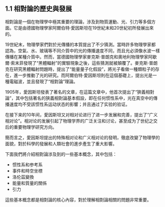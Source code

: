 ## 1.1 相對論的歷史與發展

相對論是一個在物理學中極其重要的理論，涉及到物質運動、光、引力等多個方面。它是由德國物理學家阿爾伯特·愛因斯坦在19世紀末和20世紀初所發展出來的。

19世紀末，物理學家們對於光傳播的本質提出了不少猜測。當時許多物理學家都認為，空氣、水、玻璃等不同介質中的光的傳播速度不同，而且光必須像水波一樣傳播在某種介質中。然而，當德國物理學家麥克斯·普朗克和奧地利物理學家阿歇爾·索末菲發現了“黑體輻射”的實驗現象之後，這些猜測就被顛覆了。麥克斯·普朗克在研究黑體輻射問題時，提出了“能量量子化假設”，將光子看做一種類粒子的存在，進一步推動了光的研究。而阿爾伯特·愛因斯坦則在這個基礎上，提出光是一種電磁波，並且發現了“相對論”理論。

1905年，愛因斯坦發表了著名的文章，在這篇文章中，他首次提出了“狹義相對論”，其中包括著名的狹義相對論基本假設，即在任何惯性系中，光在真空中的傳播速度均不受該惯性系运动状态的影響；并且通过了实验的验证。

在接下来的10年间，愛因斯坦又对相对论进行了进一步发展和完善，提出了“广义相对论”。相对论的发展引起了物理学界的广泛关注和讨论，甚至成为了世纪之交后的重要物理学研究方向。

簡而言之，愛因斯坦提出的特殊相对论和广义相对论的發明，徹底改變了物理學的面貌，對於科學的發展和人類社會的進步產生了重大影響。

下面我們將介紹相對論涉及到的一些基本概念，其中包括：
- 惯性系和参考系
- 事件和時空坐標
- 洛伦茲變換
- 能量和質量的關係
- 引力

這些基本概念都是相對論的核心內容，對於理解相對論相關的問題非常重要。